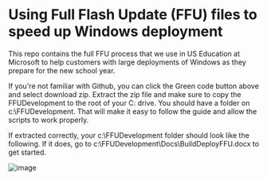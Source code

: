 # Using Full Flash Update (FFU) files to speed up Windows deployment
This repo contains the full FFU process that we use in US Education at Microsoft to help customers with large deployments of Windows as they prepare for the new school year. 

If you're not familiar with Github, you can click the Green code button above and select download zip. Extract the zip file and make sure to copy the FFUDevelopment to the root of your C: drive. You should have a folder on c:\FFUDevelopment. That will make it easy to follow the guide and allow the scripts to work properly. 

If extracted correctly, your c:\FFUDevelopment folder should look like the following. If it does, go to c:\FFUDevelopment\Docs\BuildDeployFFU.docx to get started.

![image](https://user-images.githubusercontent.com/53497092/221715560-0b9dd215-35a9-48b3-b7d2-b3fd6d39a11c.png)

